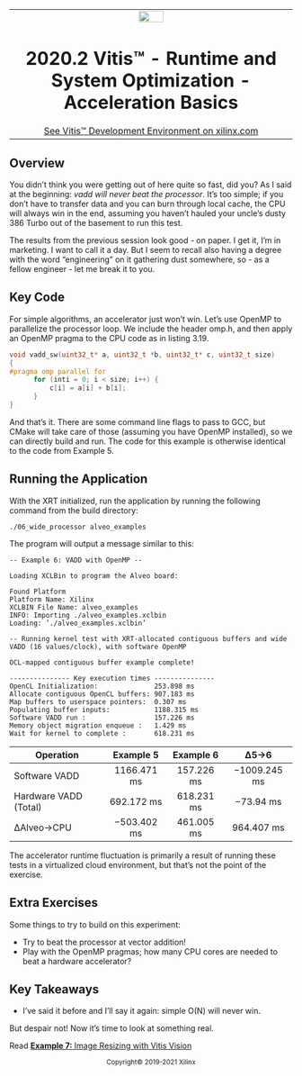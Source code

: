 <table width="100%">
 <tr width="100%">
    <td align="center"><img src="https://www.xilinx.com/content/dam/xilinx/imgs/press/media-kits/corporate/xilinx-logo.png" width="30%"/><h1>2020.2 Vitis™ - Runtime and System Optimization - Acceleration Basics</h1>
    <a href="https://www.xilinx.com/products/design-tools/vitis.html">See Vitis™ Development Environment on xilinx.com</a>
    </td>
 </tr>
</table>

## Overview

You didn’t think you were getting out of here quite so fast, did you?   As I said at the beginning: _vadd
will never beat the processor_.  It’s too simple; if you don’t have to transfer data and you can burn through
local cache, the CPU will always win in the end, assuming you haven’t hauled your uncle’s dusty 386 Turbo out
of the basement to run this test.

The results from the previous session look good - on paper.  I get it, I’m in marketing.  I want to call it a
day.  But I seem to recall also having a degree with the word “engineering” on it gathering dust somewhere,
so - as a fellow engineer - let me break it to you.

## Key Code

For simple algorithms, an accelerator just won’t win.  Let’s use OpenMP to parallelize the processor loop.
We include the header omp.h, and then apply an OpenMP pragma to the CPU code as in listing 3.19.

```cpp
void vadd_sw(uint32_t* a, uint32_t *b, uint32_t* c, uint32_t size)
{
#pragma omp parallel for
      for (inti = 0; i < size; i++) {
          c[i] = a[i] + b[i];
      }
}
```

And that’s it.  There are some command line flags to pass to GCC, but CMake will take care of those (assuming
you have OpenMP installed), so we can directly build and run.  The code for this example is otherwise
identical to the code from Example 5.

## Running the Application

With the XRT initialized, run the application by running the following command from the build directory:

`./06_wide_processor alveo_examples`

The program will output a message similar to this:

```
-- Example 6: VADD with OpenMP --

Loading XCLBin to program the Alveo board:

Found Platform
Platform Name: Xilinx
XCLBIN File Name: alveo_examples
INFO: Importing ./alveo_examples.xclbin
Loading: ’./alveo_examples.xclbin’

-- Running kernel test with XRT-allocated contiguous buffers and wide VADD (16 values/clock), with software OpenMP

OCL-mapped contiguous buffer example complete!

--------------- Key execution times ---------------
OpenCL Initialization:              253.898 ms
Allocate contiguous OpenCL buffers: 907.183 ms
Map buffers to userspace pointers:  0.307 ms
Populating buffer inputs:           1188.315 ms
Software VADD run :                 157.226 ms
Memory object migration enqueue :   1.429 ms
Wait for kernel to complete :       618.231 ms
```

| Operation             |  Example 5  | Example 6  | &Delta;5&rarr;6 |
| --------------------- | :---------: | :--------: | :-------------: |
| Software VADD         | 1166.471 ms | 157.226 ms |  −1009.245 ms   |
| Hardware VADD (Total) | 692.172 ms  | 618.231 ms |    −73.94 ms    |
| &Delta;Alveo&rarr;CPU | −503.402 ms | 461.005 ms |   964.407 ms    |

The accelerator runtime fluctuation is primarily a result of running these tests in a virtualized cloud
environment, but that’s not the point of the exercise.

## Extra Exercises

Some things to try to build on this experiment:

- Try to beat the processor at vector addition!
- Play with the OpenMP pragmas; how many CPU cores are needed to beat a hardware accelerator?

## Key Takeaways

- I’ve said it before and I’ll say it again: simple O(N) will never win.

But despair not!  Now it’s time to look at something real.

Read [**Example 7:** Image Resizing with Vitis Vision](./07-image-resizing-with-vitis-vision.md)

<p align="center"><sup>Copyright&copy; 2019-2021 Xilinx</sup></p>
